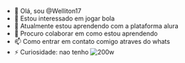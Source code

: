 - 👋 Olá, sou @Welliton17
- 👀 Estou interessado em jogar bola
- 🌱 Atualmente estou aprendendo com a plataforma alura
- 💞️ Procuro colaborar em como estou aprendendo
- 📫 Como entrar em contato comigo atraves do whats
- ⚡ Curiosidade: nao tenho
![200w](https://github.com/Welliton17/Welliton17/assets/170421863/4369afc2-4cd7-4e83-a6a5-f469c84e7eae)
